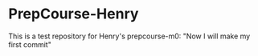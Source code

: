 # PrepCourse-Henry
This is a test repository for Henry's prepcourse-m0: "Now I will make my first commit"
